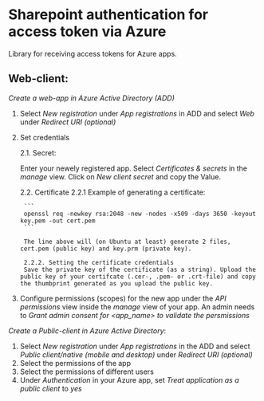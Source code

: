 # Sharepoint authentication for access token via Azure  
Library for receiving access tokens for Azure apps.


## Web-client:
*Create a web-app in Azure Active Directory (ADD)*


1. Select *New registration* under *App registrations* in ADD and select *Web* under *Redirect URI (optional)*

2. Set credentials

    2.1. Secret:
    
    Enter your newely registered app. Select *Certificates & secrets* in the *manage* view. Click on *New client secret* and copy the Value.

    2.2. Certificate 
        2.2.1 Example of generating a certificate: 

        ```
        openssl req -newkey rsa:2048 -new -nodes -x509 -days 3650 -keyout key.pem -out cert.pem
        ```
    
        The line above will (on Ubuntu at least) generate 2 files, cert.pem (public key) and key.prm (private key). 

        2.2.2. Setting the certificate credentials
        Save the private key of the certificate (as a string). Upload the public key of your certifcate (.cer-, .pem- or .crt-file) and copy the thumbprint generated as you upload the public key.

3) Configure permissions (scopes) for the new app under the *API permissions* view inside the *manage* view of your app. An admin needs to *Grant admin consent for <app_name> to validate the persmissions* 

*Create a Public-client in Azure Active Directory*:

1. Select *New registration* under *App registrations* in the ADD and select *Public client/native (mobile and desktop)* under *Redirect URI (optional)*
2. Select the permissions of the app
3. Select the permissions of different users 
4. Under *Authentication* in your Azure app, set *Treat application as a public client* to *yes*